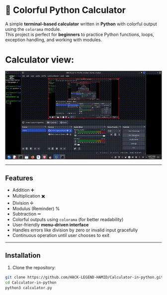 # 🎨 Colorful Python Calculator

A simple **terminal-based calculator** written in **Python** with colorful output using the `colorama` module.  
This project is perfect for **beginners** to practice Python functions, loops, exception handling, and working with modules.

# Calculator view:
![Calculator Demo](calculator1.gif)

---
## **Features**
- Addition ➕
- Multiplication ✖️
- Division ➗
- Modulus (Reminder) %
- Subtraction ➖
- Colorful outputs using `colorama` (for better readability)
- User-friendly **menu-driven interface**
- Handles errors like division by zero or invalid input gracefully
- Continuous operation until user chooses to exit

---

## **Installation**

1. Clone the repository:
```bash
git clone https://github.com/HACK-LEGEND-HAMID/Calculator-in-python.git
cd Calculator-in-python
python3 calculator.py
